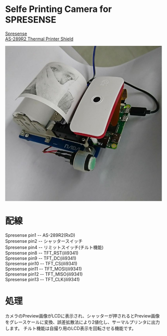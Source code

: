 # Selfe Printing Camera for SPRESENSE

[Spresense](https://developer.sony.com/ja/develop/spresense/)  
[AS-289R2 Thermal Printer Shield](http://www.nada.co.jp/as289r2/)  

![Selfe Printing Camera for SPRESENSE](https://github.com/NADA-ELECTRONICS/DitherCamera/blob/master/photo.jpg)

# 配線
Spresense pin1 -- AS-289R2(RxD)  
Spresense pin2 -- シャッタースイッチ  
Spresense pin4 -- リミットスイッチ(チルト機能)  
Spresense pin8 -- TFT_RST(ili9341)  
Spresense pin9 -- TFT_DC(ili9341)  
Spresense pin10 -- TFT_CS(ili9341)  
Spresense pin11 -- TFT_MOSI(ili9341)  
Spresense pin12 -- TFT_MISO(ili9341)  
Spresense pin13 -- TFT_CLK(ili9341)  

# 処理
カメラのPreview画像がLCDに表示され、シャッターが押されるとPreview画像をグレースケールに変換、誤差拡散法により2値化し、サーマルプリンタに出力します。
チルト機能は自撮り用のLCD表示を回転させる機能です。
